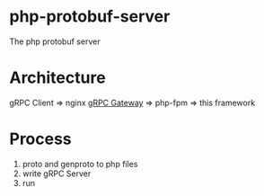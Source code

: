 # php-protobuf-server
The php protobuf server 

# Architecture

gRPC Client  => nginx [gRPC Gateway](https://www.nginx.com/blog/deploying-nginx-plus-as-an-api-gateway-part-3-publishing-grpc-services/) => php-fpm => this framework

# Process

1. proto and genproto to php files
2. write gRPC Server 
3. run
